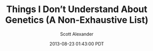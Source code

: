---
layout: podcast
title: "Things I Don’t Understand About Genetics (A Non-Exhaustive List)"
author: Scott Alexander
description: https://slatestarcodex.com/2013/08/23/things-i-dont-understand-about-genetics-a-non-exhaustive-list/
date: 2013-08-23 01:43:00 PDT
length: 1481334
duration: 370
guid: things-i-dont-understand-about-genetics-a-non-exhaustive-list
---